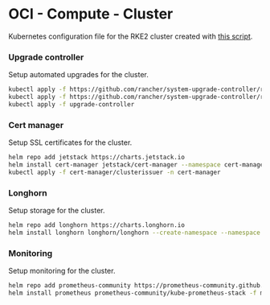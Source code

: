 # OCI - Compute - Cluster

Kubernetes configuration file for the RKE2 cluster created with [this script](../../../../ansible/oci/compute/cluster/).

### Upgrade controller

Setup automated upgrades for the cluster.

```bash
kubectl apply -f https://github.com/rancher/system-upgrade-controller/releases/latest/download/system-upgrade-controller.yaml
kubectl apply -f https://github.com/rancher/system-upgrade-controller/releases/latest/download/crd.yaml
kubectl apply -f upgrade-controller
```

### Cert manager

Setup SSL certificates for the cluster.

```bash
helm repo add jetstack https://charts.jetstack.io
helm install cert-manager jetstack/cert-manager --namespace cert-manager --create-namespace --set crds.enabled=true
kubectl apply -f cert-manager/clusterissuer -n cert-manager
```

### Longhorn

Setup storage for the cluster.

```bash
helm repo add longhorn https://charts.longhorn.io
helm install longhorn longhorn/longhorn --create-namespace --namespace longhorn-system
```

### Monitoring

Setup monitoring for the cluster.

```bash
helm repo add prometheus-community https://prometheus-community.github.io/helm-charts
helm install prometheus prometheus-community/kube-prometheus-stack -f monitoring/values.yaml --create-namespace --namespace monitoring
```
